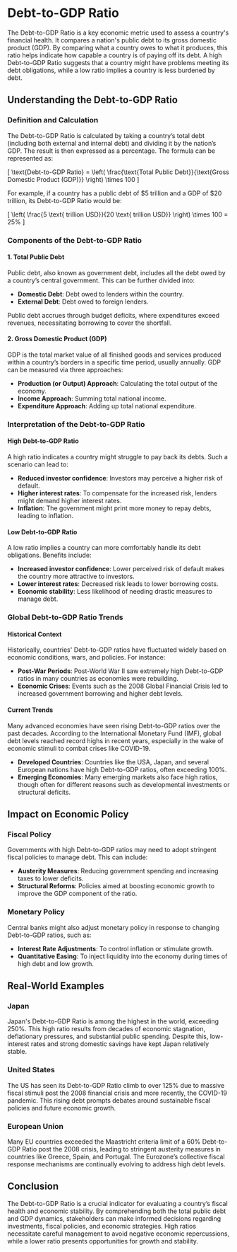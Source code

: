 # Debt-to-GDP Ratio

The Debt-to-GDP Ratio is a key economic metric used to assess a country's financial health. It compares a nation's public debt to its gross domestic product (GDP). By comparing what a country owes to what it produces, this ratio helps indicate how capable a country is of paying off its debt. A high Debt-to-GDP Ratio suggests that a country might have problems meeting its debt obligations, while a low ratio implies a country is less burdened by debt.

## Understanding the Debt-to-GDP Ratio

### Definition and Calculation

The Debt-to-GDP Ratio is calculated by taking a country’s total debt (including both external and internal debt) and dividing it by the nation’s GDP. The result is then expressed as a percentage. The formula can be represented as:

\[ \text{Debt-to-GDP Ratio} = \left( \frac{\text{Total Public Debt}}{\text{Gross Domestic Product (GDP)}} \right) \times 100 \]

For example, if a country has a public debt of $5 trillion and a GDP of $20 trillion, its Debt-to-GDP Ratio would be:

\[ \left( \frac{5 \text{ trillion USD}}{20 \text{ trillion USD}} \right) \times 100 = 25\% \]

### Components of the Debt-to-GDP Ratio

#### 1. Total Public Debt

Public debt, also known as government debt, includes all the debt owed by a country’s central government. This can be further divided into:

- **Domestic Debt**: Debt owed to lenders within the country.
- **External Debt**: Debt owed to foreign lenders.

Public debt accrues through budget deficits, where expenditures exceed revenues, necessitating borrowing to cover the shortfall.

#### 2. Gross Domestic Product (GDP)

GDP is the total market value of all finished goods and services produced within a country’s borders in a specific time period, usually annually. GDP can be measured via three approaches:

- **Production (or Output) Approach**: Calculating the total output of the economy.
- **Income Approach**: Summing total national income.
- **Expenditure Approach**: Adding up total national expenditure.

### Interpretation of the Debt-to-GDP Ratio

#### High Debt-to-GDP Ratio

A high ratio indicates a country might struggle to pay back its debts. Such a scenario can lead to:

- **Reduced investor confidence**: Investors may perceive a higher risk of default.
- **Higher interest rates**: To compensate for the increased risk, lenders might demand higher interest rates.
- **Inflation**: The government might print more money to repay debts, leading to inflation.

#### Low Debt-to-GDP Ratio

A low ratio implies a country can more comfortably handle its debt obligations. Benefits include:

- **Increased investor confidence**: Lower perceived risk of default makes the country more attractive to investors.
- **Lower interest rates**: Decreased risk leads to lower borrowing costs.
- **Economic stability**: Less likelihood of needing drastic measures to manage debt.

### Global Debt-to-GDP Ratio Trends

#### Historical Context

Historically, countries' Debt-to-GDP ratios have fluctuated widely based on economic conditions, wars, and policies. For instance:

- **Post-War Periods**: Post-World War II saw extremely high Debt-to-GDP ratios in many countries as economies were rebuilding.
- **Economic Crises**: Events such as the 2008 Global Financial Crisis led to increased government borrowing and higher debt levels.

#### Current Trends

Many advanced economies have seen rising Debt-to-GDP ratios over the past decades. According to the International Monetary Fund (IMF), global debt levels reached record highs in recent years, especially in the wake of economic stimuli to combat crises like COVID-19.

- **Developed Countries**: Countries like the USA, Japan, and several European nations have high Debt-to-GDP ratios, often exceeding 100%.
- **Emerging Economies**: Many emerging markets also face high ratios, though often for different reasons such as developmental investments or structural deficits.

## Impact on Economic Policy

### Fiscal Policy

Governments with high Debt-to-GDP ratios may need to adopt stringent fiscal policies to manage debt. This can include:

- **Austerity Measures**: Reducing government spending and increasing taxes to lower deficits.
- **Structural Reforms**: Policies aimed at boosting economic growth to improve the GDP component of the ratio.
  
### Monetary Policy

Central banks might also adjust monetary policy in response to changing Debt-to-GDP ratios, such as:

- **Interest Rate Adjustments**: To control inflation or stimulate growth.
- **Quantitative Easing**: To inject liquidity into the economy during times of high debt and low growth.

## Real-World Examples

### Japan

Japan's Debt-to-GDP Ratio is among the highest in the world, exceeding 250%. This high ratio results from decades of economic stagnation, deflationary pressures, and substantial public spending. Despite this, low-interest rates and strong domestic savings have kept Japan relatively stable.

### United States

The US has seen its Debt-to-GDP Ratio climb to over 125% due to massive fiscal stimuli post the 2008 financial crisis and more recently, the COVID-19 pandemic. This rising debt prompts debates around sustainable fiscal policies and future economic growth.

### European Union

Many EU countries exceeded the Maastricht criteria limit of a 60% Debt-to-GDP Ratio post the 2008 crisis, leading to stringent austerity measures in countries like Greece, Spain, and Portugal. The Eurozone’s collective fiscal response mechanisms are continually evolving to address high debt levels.

## Conclusion

The Debt-to-GDP Ratio is a crucial indicator for evaluating a country’s fiscal health and economic stability. By comprehending both the total public debt and GDP dynamics, stakeholders can make informed decisions regarding investments, fiscal policies, and economic strategies. High ratios necessitate careful management to avoid negative economic repercussions, while a lower ratio presents opportunities for growth and stability.